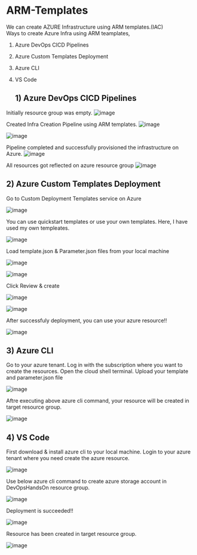 # ARM-Templates

We can create AZURE Infrastructure using ARM templates.(IAC) <br>
Ways to create Azure Infra using ARM teamplates,
1) Azure DevOps CICD Pipelines
2) Azure Custom Templates Deployment
3) Azure CLI 
4) VS Code 

    ## 1) Azure DevOps CICD Pipelines
   
Initially resource group was empty. 
![image](https://github.com/samirwadkar31/ARM-Templates/assets/74359548/03996c10-bbee-45d4-859f-897b4a36ba6a)

Created Infra Creation Pipeline using ARM templates.
![image](https://github.com/samirwadkar31/ARM-Templates/assets/74359548/17df3cc0-d190-4f2f-a406-b3c1a3a488e7)

![image](https://github.com/samirwadkar31/AzureInfraCreation_ARM_Templates/assets/74359548/0e1604ea-19ba-4851-aced-f70fb198139f)


Pipeline completed and successfully provisioned the infrastructure on Azure.
![image](https://github.com/samirwadkar31/ARM-Templates/assets/74359548/8a6b80e6-6082-4f84-a534-2752ac1b2e48)

All resources got reflected on azure resource group
![image](https://github.com/samirwadkar31/ARM-Templates/assets/74359548/809a9cd8-258c-4593-a341-89c6f61a2f2e)


   ## 2) Azure Custom Templates Deployment

Go to Custom Deployment Templates service on Azure

 ![image](https://github.com/samirwadkar31/AzureInfraCreation_ARM_Templates/assets/74359548/7879dc1a-134b-45a0-b13e-53f3434a97e2)

You can use quickstart templates or use your own templates. Here, I have used my own templeates.

 ![image](https://github.com/samirwadkar31/AzureInfraCreation_ARM_Templates/assets/74359548/807f9231-ed9d-4307-bb5b-38f7ae0036da)

Load template.json & Parameter.json files from your local machine 

![image](https://github.com/samirwadkar31/AzureInfraCreation_ARM_Templates/assets/74359548/000bfe7d-1b84-4124-b92f-18642b2081e3)

![image](https://github.com/samirwadkar31/AzureInfraCreation_ARM_Templates/assets/74359548/eb03e491-511e-4abd-b6bb-ecf0af989bdf)

Click Review & create

![image](https://github.com/samirwadkar31/AzureInfraCreation_ARM_Templates/assets/74359548/41d85a0e-83bd-4268-85c1-244c790e18d1)

![image](https://github.com/samirwadkar31/AzureInfraCreation_ARM_Templates/assets/74359548/3baedbfb-b689-4cbf-80ea-e0c6d94b7e2c)

After successfuly deployment, you can use your azure resource!!

![image](https://github.com/samirwadkar31/AzureInfraCreation_ARM_Templates/assets/74359548/bef31ce1-1d1c-43f9-839f-3a1980ab1a4f)

   ## 3) Azure CLI

Go to your azure tenant. Log in with the subscription where you want to create the resources. Open the cloud shell terminal. Upload your template and parameter.json file

![image](https://github.com/samirwadkar31/AzureInfraCreation_ARM_Templates/assets/74359548/381602e4-2d08-4296-9f29-ba868d239f4a)

Aftre executing above azure cli command, your resource will be created in target resource group.

![image](https://github.com/samirwadkar31/AzureInfraCreation_ARM_Templates/assets/74359548/7369bdf1-ab44-4da3-8c78-f986a91c2162)

   ## 4) VS Code
   
First download & install azure cli to your local machine. Login to your azure tenant where you need create the azure resource.

![image](https://github.com/samirwadkar31/AzureInfraCreation_ARM_Templates/assets/74359548/62a63616-18ed-42d9-b7ae-fb472bef2c31)

Use below azure cli command to create azure storage account in DevOpsHandsOn resource group.

![image](https://github.com/samirwadkar31/AzureInfraCreation_ARM_Templates/assets/74359548/7716f29d-df5a-4b07-af49-39f2d7404acb)

Deployment is succeeded!!

![image](https://github.com/samirwadkar31/AzureInfraCreation_ARM_Templates/assets/74359548/30c3be16-5b90-4eb1-81f6-a5b8c90b5f6b)

Resource has been created in target resource group.

![image](https://github.com/samirwadkar31/AzureInfraCreation_ARM_Templates/assets/74359548/19449734-d12b-4313-8628-4105e720a277)







